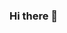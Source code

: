 ### Hi there 👋

<!--
**CrisJk/CrisJk** is a ✨ _special_ ✨ repository because its `README.md` (this file) appears on your GitHub profile.

Here are some ideas to get you started:
I'm currently working at Meituan as a LLM algorithm engineer. Previously I finished my M.S. at East China Normal University, School of Data Science and Engineering. My email address is jkuang_ecnu@163.com.
